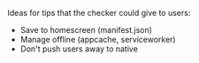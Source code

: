 Ideas for tips that the checker could give to users:

* Save to homescreen (manifest.json)
* Manage offline (appcache, serviceworker)
* Don't push users away to native

